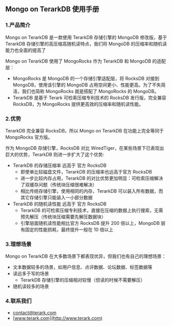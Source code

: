 ## Mongo on TerarkDB 使用手册

### 1.产品简介
Mongo on TerarkDB 是一款使用 TerarkDB 存储引擎的 MongoDB 修改版，基于 TerarkDB 存储引擎的高压缩高随机读特点，我们将 MongoDB 的压缩率和随机读能力也全面的提高了

Mongo on TerarkDB 使用了 MongoRocks 作为 TerarkDB 和 MongoDB 的适配层：

- MongoRocks 是 MongoDB 的一个存储引擎适配层，将 RocksDB 对接到 MongoDB，使用该引擎的 MongoDB 占用空间更小、性能更高。为了不失简洁，我们也简称 MongoRocks 就是搭配了 MongoRocks 的 MongoDB。
- TerarkDB 是基于 Terark 可检索压缩专利技术的 RocksDB 发行版，完全兼容 RocksDB，为 MongoRocks 提供更高效的压缩率和随机读性能。


### 2.优势

TerarkDB 完全兼容 RocksDB，所以 Mongo on TerarkDB 在功能上完全等同于 MongoRocks 官方版。

作为 MongoDB 存储引擎，RocksDB 对比 WiredTiger，在某些场景下已表现出巨大的优势，TerarkDB 则进一步扩大了这个优势:

- TerarkDB 的存储压缩率 远高于 官方 RocksDB
  - 即使单比较磁盘文件，TerarkDB 的压缩率也远高于官方 RocksDB
  - 进一步比较内存占用，TerarkDB 的对比优势更加明显：可检索压缩解决了双缓存问题（传统块压缩很难解决）
  - 相比传统存储引擎，使用相同的内存，TerarkDB 可以装入所有数据，而其它存储引擎只能装入一小部分数据
- TerarkDB 的随机读性能 远高于 官方 RocksDB
  - TerarkDB 的可检索压缩专利技术，直接在压缩的数据上执行搜索，无需预先解压（传统块压缩需要先解压数据块）
  - 引擎层面随机读性能相比官方 RocksDB 提升 200 倍以上，MongoDB 层有固定的性能损耗，最终提升一般在 10 倍以上

### 3.理想场景
Mongo on TerarkDB 在大多数场景下都表现优异，但我们也有自己的理想场景：

- 文本数据较多的场景，如用户信息、点评数据、论坛数据、标签数据等
- 读远多于写的场景
  - TerarkDB 存储引擎的压缩相对较慢（但读的时候不需要解压）
- 随机读较多的场景

### 4.联系我们
- contact@terark.com
- [www.terark.com](http://www.terark.com)
